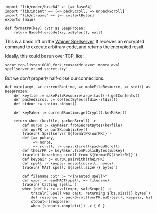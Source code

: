 ```
import "lib/codec/base64" =~ [=> Base64]
import "lib/incant" =~ [=> packScroll, => unpackScroll]
import "lib/streams" =~ [=> collectBytes]
exports (main)
```

```
def formatPK(key) :Str as DeepFrozen:
    return Base64.encode(key.asBytes(), null)
```

This is a basic riff on the [Warner
Spellserver](http://www.lothar.com/blog/58-The-Spellserver/). It receives an
encrypted command to execute arbitrary code, and returns the encrypted result.

Ideally, this could be run over TCP, like:

    socat tcp-listen:8080,fork,reuseaddr exec:'monte eval spellserver.mt.md secret.key'

But we don't properly half-close our connections.

```
def main(argv, => currentRuntime, => makeFileResource, => stdio) as DeepFrozen:
    def keyfile := makeFileResource(argv.last()).getContents()
    def packedScroll := collectBytes(stdio<-stdin())
    def stdout := stdio<-stdout()

    def keyMaker := currentRuntime.getCrypt().keyMaker()

    return when (keyfile, packedScroll) ->
        def ourSK := keyMaker.fromSecretBytes(keyfile)
        def ourPK := ourSK.publicKey()
        traceln(`Spellserver ${formatPK(ourPK)}`)
        def [=> pubkey,
             => nonce,
             => scroll] := unpackScroll(packedScroll)
        def theirPK := keyMaker.fromPublicBytes(pubkey)
        traceln(`Unpacking scroll from ${formatPK(theirPK)}`)
        def keypair := ourSK.pairWith(theirPK)
        def spell := keypair.unseal(scroll, nonce)
        traceln(`MAST spell: ${spell.size()} bytes`)

        def filename :Str := "<incanted spell>"
        def expr := readMAST(spell, => filename)
        traceln(`Casting spell…`)
        when (def bs := eval(expr, safeScope)) ->
            traceln(`Spell was cast, returning ${bs.size()} bytes`)
            def response := packScroll(ourPK.asBytes(), keypair, bs)
            stdout<-(response)
            when (stdout<-complete()) -> { 0 }
```
